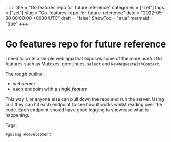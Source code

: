 +++
title = "Go features repo for future reference"
categories = ["zet"]
tags = ["zet"]
slug = "Go-features-repo-for-future-reference"
date = "2022-05-30 00:00:00 +0000 UTC"
draft = "false"
ShowToc = "true"
mermaid = "true"
+++

# Go features repo for future reference

I need to write a simple web app that exposes some of the more useful
Go features such as Mutexes, gorotinues, `select` and `NewRequestWithContext`. 

The rough outline:

- webserver
- each endpoint with a single *feature*

This way I, or anyone else can pull down the repo and run the server.
Using curl they can hit each endpoint to see how it works whilst reading
over the code. Each endpoint should have good logging to showcase what
is happening.

Tags:

    #golang #development

